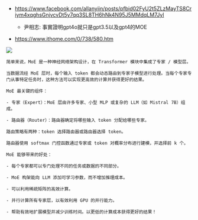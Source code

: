 

* https://www.facebook.com/allanyiin/posts/pfbid02FyU2t5ZLzMayTS8Criym4xqghsGnjvcvDt5y7qq3SL8TH6hNk4N95J5MMdqLM7Jyl
    * 尹相志: 事實證明gpt4o就只是gpt3.5以及gpt4的MOE


* https://www.ithome.com/0/738/580.htm

![](https://img.ithome.com/newsuploadfiles/2023/12/72149066-7351-4886-86f9-a4e93e3386a0.png)

```
简单来说，MoE 是一种神经网络架构设计，在 Transformer 模块中集成了专家 / 模型层。

当数据流经 MoE 层时，每个输入 token 都会动态路由到专家子模型进行处理。当每个专家专门从事特定任务时，这种方法可以实现更高效的计算并获得更好的结果。

MoE 最关键的组件：

- 专家（Expert）：MoE 层由许多专家、小型 MLP 或复杂的 LLM（如 Mistral 7B）组成。

- 路由器（Router）：路由器确定将哪些输入 token 分配给哪些专家。

路由策略有两种：token 选择路由器或路由器选择 token。

路由器使用 softmax 门控函数通过专家或 token 对概率分布进行建模，并选择前 k 个。

MoE 能够带来的好处：

- 每个专家都可以专门处理不同的任务或数据的不同部分。

- MoE 构架能向 LLM 添加可学习参数，而不增加推理成本。

- 可以利用稀疏矩阵的高效计算。

- 并行计算所有专家层，以有效利用 GPU 的并行能力。

- 帮助有效地扩展模型并减少训练时间。以更低的计算成本获得更好的结果！
```
